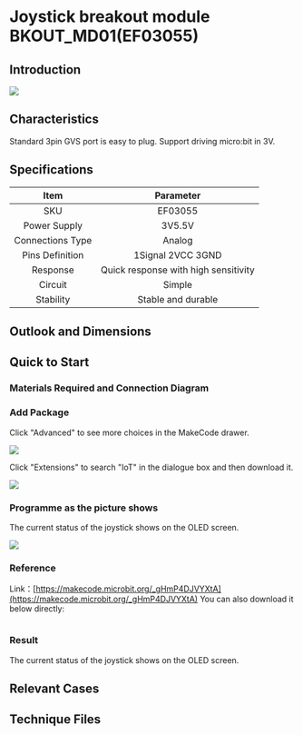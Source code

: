 ﻿# Joystick breakout module BKOUT_MD01(EF03055)

## Introduction


![](https://wiki-media-ef.oss-cn-hongkong.aliyuncs.com/i18n/en/docusaurus-plugin-content-docs/current/microbit/sensor/octopus-sensors/images/input/images/03055_1.jpg)


## Characteristics


 Standard 3pin GVS port is easy to plug. 
 Support driving micro:bit in 3V.

## Specifications


Item | Parameter 
:-: | :-: 
SKU|EF03055
Power Supply|3V5.5V
Connections Type|Analog
Pins Definition|1Signal 2VCC 3GND
Response|Quick response with high sensitivity
Circuit|Simple
Stability|Stable and durable

## Outlook and Dimensions



## Quick to Start 


### Materials Required and Connection Diagram

### Add Package

Click "Advanced" to see more choices in the MakeCode drawer. 


![](https://wiki-media-ef.oss-cn-hongkong.aliyuncs.com/i18n/en/docusaurus-plugin-content-docs/current/microbit/sensor/octopus-sensors/images/input/images/smtcNoB.png)


Click "Extensions" to search "IoT" in the dialogue box and then download it. 



![](https://wiki-media-ef.oss-cn-hongkong.aliyuncs.com/i18n/en/docusaurus-plugin-content-docs/current/microbit/sensor/octopus-sensors/images/input/images/AaZxCEb.jpg)


### Programme as the picture shows
 The current status of the joystick shows on the OLED screen.  


![](https://wiki-media-ef.oss-cn-hongkong.aliyuncs.com/i18n/en/docusaurus-plugin-content-docs/current/microbit/sensor/octopus-sensors/images/input/images/03055_3.png)


### Reference
Link：[https://makecode.microbit.org/_gHmP4DJVYXtA](https://makecode.microbit.org/_gHmP4DJVYXtA)
You can also download it below directly:

<div style="position:relative;height:0;paddingbottom:70%;overflow:hidden;"><iframe style="position:absolute;top:0;left:0;width:100%;height:100%;" src="https://makecode.microbit.org/#pub:_gHmP4DJVYXtA" frameborder="0" sandbox="allowpopups allowforms allowscripts allowsameorigin"></iframe></div>  


### Result
 The current status of the joystick shows on the OLED screen.  

## Relevant Cases


## Technique Files

